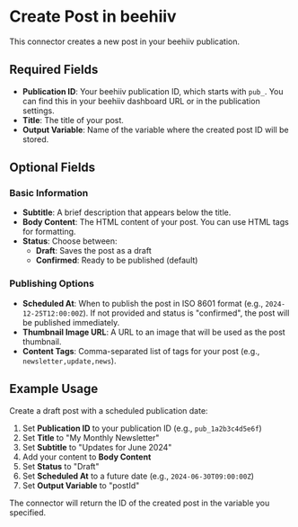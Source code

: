 # Create Post in beehiiv

This connector creates a new post in your beehiiv publication.

## Required Fields

- **Publication ID**: Your beehiiv publication ID, which starts with `pub_`. You can find this in your beehiiv dashboard URL or in the publication settings.
- **Title**: The title of your post.
- **Output Variable**: Name of the variable where the created post ID will be stored.

## Optional Fields

### Basic Information

- **Subtitle**: A brief description that appears below the title.
- **Body Content**: The HTML content of your post. You can use HTML tags for formatting.
- **Status**: Choose between:
  - **Draft**: Saves the post as a draft
  - **Confirmed**: Ready to be published (default)

### Publishing Options

- **Scheduled At**: When to publish the post in ISO 8601 format (e.g., `2024-12-25T12:00:00Z`). If not provided and status is "confirmed", the post will be published immediately.
- **Thumbnail Image URL**: A URL to an image that will be used as the post thumbnail.
- **Content Tags**: Comma-separated list of tags for your post (e.g., `newsletter,update,news`).

## Example Usage

Create a draft post with a scheduled publication date:

1. Set **Publication ID** to your publication ID (e.g., `pub_1a2b3c4d5e6f`)
2. Set **Title** to "My Monthly Newsletter"
3. Set **Subtitle** to "Updates for June 2024"
4. Add your content to **Body Content**
5. Set **Status** to "Draft"
6. Set **Scheduled At** to a future date (e.g., `2024-06-30T09:00:00Z`)
7. Set **Output Variable** to "postId"

The connector will return the ID of the created post in the variable you specified.
